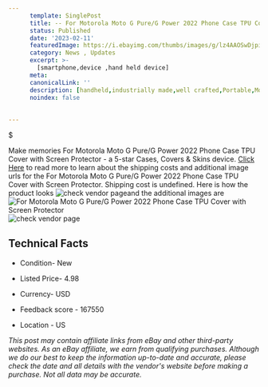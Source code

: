 ```yaml
---
      template: SinglePost
      title: -- For Motorola Moto G Pure/G Power 2022 Phone Case TPU Cover with Screen Protector
      status: Published
      date: '2023-02-11'
      featuredImage: https://i.ebayimg.com/thumbs/images/g/lz4AAOSwDjpij1qk/s-l225.jpg
      category: News , Updates
      excerpt: >-
        [smartphone,device ,hand held device]
      meta:
      canonicalLink: ''
      description: [handheld,industrially made,well crafted,Portable,Mobile,Compact,Convenient,Lightweight,Maneuverable,Man-portable,Miniature,Carriable,Hand-held,Light,Holdable,Transportable,Mobile device,Pocket-sized,On-the-go,Wireless,Cordless,Compact size,Convenient size, smartphone,device ,hand held device]
      noindex: false
      
        
---
```

$

Make memories For Motorola Moto G Pure/G Power 2022 Phone Case TPU Cover with Screen Protector - a 5-star Cases, Covers & Skins device. [Click Here](https://www.ebay.com/itm/204181131486?hash=item2f8a24d0de%3Ag%3Alz4AAOSwDjpij1qk&mkevt=1&mkcid=1&mkrid=711-53200-19255-0&campid=%253CePNCampaignId%253E&customid=%253CreferenceId%253E&toolid=10049) to read more to learn about the shipping costs and additional image urls for the For Motorola Moto G Pure/G Power 2022 Phone Case TPU Cover with Screen Protector. Shipping cost is undefined. Here is how the product looks ![check vendor page](https://i.ebayimg.com/thumbs/images/g/lz4AAOSwDjpij1qk/s-l225.jpg)and the additional images are![For Motorola Moto G Pure/G Power 2022 Phone Case TPU Cover with Screen Protector](https://i.ebayimg.com/images/g/lz4AAOSwDjpij1qk/s-l1600.jpg)![check vendor page](https://origin-galleryplus.ebayimg.com/ws/web/204181131486_2_0_1/225x225.jpg,https://origin-galleryplus.ebayimg.com/ws/web/204181131486_3_0_1/225x225.jpg,https://origin-galleryplus.ebayimg.com/ws/web/204181131486_4_0_1/225x225.jpg,https://origin-galleryplus.ebayimg.com/ws/web/204181131486_5_0_1/225x225.jpg,https://origin-galleryplus.ebayimg.com/ws/web/204181131486_6_0_1/225x225.jpg,https://origin-galleryplus.ebayimg.com/ws/web/204181131486_7_0_1/225x225.jpg,https://origin-galleryplus.ebayimg.com/ws/web/204181131486_8_0_1/225x225.jpg,https://origin-galleryplus.ebayimg.com/ws/web/204181131486_9_0_1/225x225.jpg,https://origin-galleryplus.ebayimg.com/ws/web/204181131486_10_0_1/225x225.jpg,https://origin-galleryplus.ebayimg.com/ws/web/204181131486_11_0_1/225x225.jpg,https://origin-galleryplus.ebayimg.com/ws/web/204181131486_12_0_1/225x225.jpg)



 ## Technical Facts 



     
      

 - Condition- New 


      

 - Listed Price- 4.98 


      

 - Currency- USD 


      

 - Feedback score - 167550 


      

 - Location - US 


      
      

 *_This post may contain affiliate links from eBay and other third-party websites. As an eBay affiliate, we earn from qualifying purchases. Although we do our best to keep the information up-to-date and accurate, please check the date and all details with the vendor's website before making a purchase. Not all data may be accurate._*






